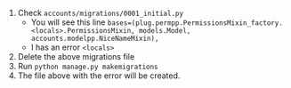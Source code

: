 1. Check `accounts/migrations/0001_initial.py`
    - You will see this line `bases=(plug.permpp.PermissionsMixin_factory.<locals>.PermissionsMixin, models.Model, accounts.modelpp.NiceNameMixin),`
    - I has an error `<locals>`
2. Delete the above migrations file
3. Run `python manage.py makemigrations`
4. The file above with the error will be created.
